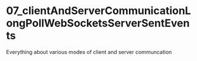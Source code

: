 # 07_clientAndServerCommunicationLongPollWebSocketsServerSentEvents
Everything about various modes of client and server communcation
